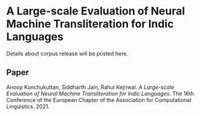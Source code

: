 # A Large-scale Evaluation of Neural Machine Transliteration for Indic Languages

Details about corpus release will be posted here.

## Paper 

Anoop Kunchukuttan, Siddharth Jain, Rahul Kejriwal. _A Large-scale Evaluation of Neural Machine Transliteration for Indic Languages_.  The 16th Conference of the European Chapter
of the Association for Computational Linguistics. 2021.


